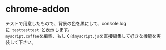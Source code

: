# chrome-addon

テストで用意したもので、背景の色を黒にして、console.logに`'testtesttest'`と表示します。  
`myscript.coffee`を編集、もしくは`myscript.js`を直接編集して好きな機能を実装して下さい。
